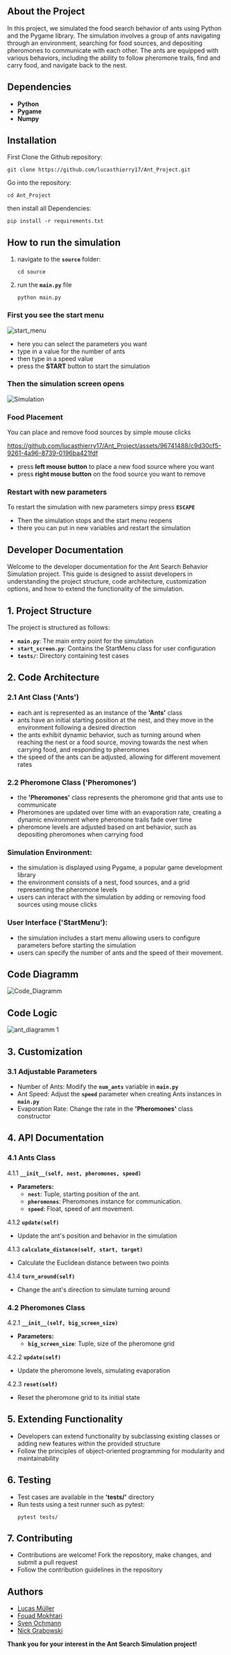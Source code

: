 ## About the Project
In this project, we simulated the food search behavior of ants using Python and the Pygame library. The simulation involves a group of ants navigating through an environment, searching for food sources, and depositing pheromones to communicate with each other. The ants are equipped with various behaviors, including the ability to follow pheromone trails, find and carry food, and navigate back to the nest.

## Dependencies

 - **Python**
 - **Pygame**
 - **Numpy**

## Installation
First Clone the Github repository:
```
git clone https://github.com/lucasthierry17/Ant_Project.git
```
Go into the repository:
```
cd Ant_Project
```
then install all Dependencies:
```
pip install -r requirements.txt
```

## How to run the simulation
1. navigate to the **`source`** folder:
   ```console
   cd source
   ```
2. run the **`main.py`** file
   ```console
   python main.py
   ```
### First you see the start menu
![start_menu](https://github.com/lucasthierry17/Ant_Project/assets/96741488/538e1f43-54cf-4355-bcde-3206e6f084d8)

- here you can select the parameters you want
- type in a value for the number of ants
- then type in a speed value
- press the **START** button to start the simulation

### Then the simulation screen opens
![Simulation](simulation_screen.png)

### Food Placement
You can place and remove food sources by simple mouse clicks

https://github.com/lucasthierry17/Ant_Project/assets/96741488/c9d30cf5-9261-4a96-8739-0196ba421fdf
- press **left mouse button** to place a new food source where you want
- press **right mouse button** on the food source you want to remove

### Restart with new parameters
To restart the simulation with new parameters simpy press **`ESCAPE`**

- Then the simulation stops and the start menu reopens
- there you can put in new variables and restart the simulation

## Developer Documentation
Welcome to the developer documentation for the Ant Search Behavior Simulation project. This guide is designed to assist developers in understanding the project structure, code architecture, customization options, and how to extend the functionality of the simulation.

## 1. Project Structure
The project is structured as follows:
- **`main.py`**: The main entry point for the simulation
- **`start_screen.py`**: Contains the StartMenu class for user configuration
- **`tests/`**: Directory containing test cases

## 2. Code Architecture
### 2.1 Ant Class ('Ants')
- each ant is represented as an instance of the **'Ants'** class
- ants have an initial starting position at the nest, and they move in the environment following a desired direction
- the ants exhibit dynamic behavior, such as turning around when reaching the nest or a food source, moving towards the nest when carrying food, and responding to pheromones
- the speed of the ants can be adjusted, allowing for different movement rates

### 2.2 Pheromone Class ('Pheromones')
- the **'Pheromones'** class represents the pheromone grid that ants use to communicate
- Pheromones are updated over time with an evaporation rate, creating a dynamic environment where pheromone trails fade over time
- pheromone levels are adjusted based on ant behavior, such as depositing pheromones when carrying food

### Simulation Environment:
- the simulation is displayed using Pygame, a popular game development library
- the environment consists of a nest, food sources, and a grid representing the pheromone levels
- users can interact with the simulation by adding or removing food sources using mouse clicks

### User Interface ('StartMenu'):
- the simulation includes a start menu allowing users to configure parameters before starting the simulation
- users can specify the number of ants and the speed of their movement.

## Code Diagramm
![Code_Diagramm](https://github.com/lucasthierry17/Ant_Project/assets/96741488/a4b8e4c2-c7da-4e99-bea9-e0ab46e194bf)

## Code Logic
![ant_diagramm 1](https://github.com/lucasthierry17/Ant_Project/assets/96741488/65ef2975-9ea3-4bfa-9ed5-9ba05da23f4c)


## 3. Customization
### 3.1 Adjustable Parameters
- Number of Ants: Modify the **`num_ants`** variable in **`main.py`**
- Ant Speed: Adjust the **`speed`** parameter when creating Ants instances in **`main.py`**
- Evaporation Rate: Change the rate in the **'Pheromones'** class constructor

## 4. API Documentation
### 4.1 Ants Class
4.1.1 **`__init__(self, nest, pheromones, speed)`**
- **Parameters:**
  - **`nest`**: Tuple, starting position of the ant.
  - **`pheromones`**: Pheromones instance for communication.
  - **`speed`**: Float, speed of ant movement.

4.1.2 **`update(self)`**
- Update the ant's position and behavior in the simulation

4.1.3 **`calculate_distance(self, start, target)`**
- Calculate the Euclidean distance between two points

4.1.4 **`turn_around(self)`**
- Change the ant's direction to simulate turning around

### 4.2 Pheromones Class
4.2.1 **`__init__(self, big_screen_size)`**
- **Parameters:**
  - **`big_screen_size`**: Tuple, size of the pheromone grid

4.2.2 **`update(self)`**
- Update the pheromone levels, simulating evaporation

4.2.3 **`reset(self)`**
- Reset the pheromone grid to its initial state

## 5. Extending Functionality
- Developers can extend functionality by subclassing existing classes or adding new features within the provided structure
- Follow the principles of object-oriented programming for modularity and maintainability

## 6. Testing
- Test cases are available in the **'tests/'** directory
- Run tests using a test runner such as pytest:
  ```console
  pytest tests/
  ```

## 7. Contributing
- Contributions are welcome! Fork the repository, make changes, and submit a pull request
- Follow the contribution guidelines in the repository


## Authors

- [Lucas Müller](https://github.com/LucasThierry17)
- [Fouad Mokhtari](https://github.com/Fouad1806)
- [Sven Ochmann](https://github.com/svenatgithub)
- [Nick Grabowski](https://github.com/nickno7)


**Thank you for your interest in the Ant Search Simulation project!**  



